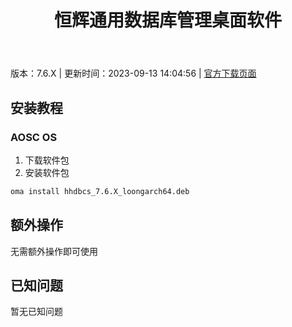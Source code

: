 ﻿---
id: 1771
title: 恒辉通用数据库管理桌面软件
toc: true
weight: 1771
---

版本：7.6.X | 更新时间：2023-09-13 14:04:56 | [官方下载页面](http://app.loongapps.cn/#/detail/1771)

## 安装教程 

### AOSC OS 

1. 下载软件包
2. 安装软件包

```bash
oma install hhdbcs_7.6.X_loongarch64.deb
```

## 额外操作

无需额外操作即可使用

## 已知问题

暂无已知问题


